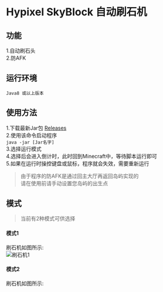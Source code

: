 # Hypixel SkyBlock 自动刷石机

## 功能
 1.自动刷石头  
 2.防AFK  

## 运行环境
    Java8 或以上版本

## 使用方法
1.下载最新Jar包 [Releases](https://github.com/VIPWYH2004/SkyBlock-AutoMine/releases)  
2.使用该命令启动程序  
    `java -jar [Jar名字]`  
3.选择运行模式  
4.选择后会进入倒计时，此时回到Minecraft中，等待脚本运行即可  
5.如果在运行时操控键盘或鼠标，程序就会失效，需要重新运行  

>由于程序的防AFK是通过回主大厅再返回岛屿实现的  
>请在使用前请手动设置您岛屿的出生点
## 模式
 > 当前有2种模式可供选择
#### 模式1
刷石机如图所示:  
![刷石机1](/README/ "刷石机1")
#### 模式2
刷石机如图所示:  